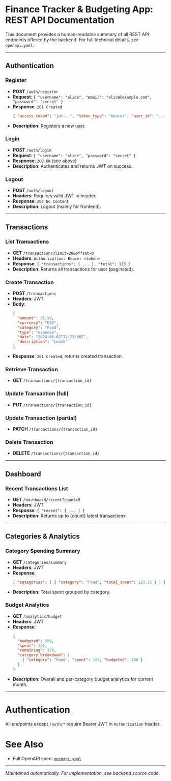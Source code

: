 # Finance Tracker & Budgeting App: REST API Documentation

This document provides a human-readable summary of all REST API endpoints offered by the backend. For full technical details, see `openapi.yaml`.

---

## Authentication

### Register
- **POST** `/auth/register`
- **Request**: `{ "username": "alice", "email": "alice@example.com", "password": "secret" }`
- **Response**: `201 Created`
  ```json
  { "access_token": "jwt...", "token_type": "bearer", "user_id": "..." }
  ```
- **Description**: Registers a new user.

### Login
- **POST** `/auth/login`
- **Request**: `{ "username": "alice", "password": "secret" }`
- **Response**: `200 OK` (see above)
- **Description**: Authenticates and returns JWT on success.

### Logout
- **POST** `/auth/logout`
- **Headers**: Requires valid JWT in header.
- **Response**: `204 No Content`
- **Description**: Logout (mainly for frontend).

---

## Transactions

### List Transactions
- **GET** `/transactions?limit=20&offset=0`
- **Headers**: `Authorization: Bearer <token>`
- **Response**: `{ "transactions": [ ... ], "total": 123 }`
- **Description**: Returns all transactions for user (paginated).

### Create Transaction
- **POST** `/transactions`
- **Headers**: JWT
- **Body**:
  ```json
  {
    "amount": 25.50,
    "currency": "USD",
    "category": "Food",
    "type": "expense",
    "date": "2024-06-02T12:23:00Z",
    "description": "Lunch"
  }
  ```
- **Response**: `201 Created`, returns created transaction.

### Retrieve Transaction
- **GET** `/transactions/{transaction_id}`

### Update Transaction (full)
- **PUT** `/transactions/{transaction_id}`

### Update Transaction (partial)
- **PATCH** `/transactions/{transaction_id}`

### Delete Transaction
- **DELETE** `/transactions/{transaction_id}`

---

## Dashboard

### Recent Transactions List
- **GET** `/dashboard/recent?count=5`
- **Headers**: JWT
- **Response**: `{ "recent": [ ... ] }`
- **Description**: Returns up to {count} latest transactions.

---

## Categories & Analytics

### Category Spending Summary
- **GET** `/categories/summary`
- **Headers**: JWT
- **Response**:
  ```json
  { "categories": [ { "category": "Food", "total_spent": 123.25 } ] }
  ```
- **Description**: Total spent grouped by category.

### Budget Analytics
- **GET** `/analytics/budget`
- **Headers**: JWT
- **Response**:
  ```json
  {
    "budgeted": 500,
    "spent": 322,
    "remaining": 178,
    "category_breakdown": [
      { "category": "Food", "spent": 123, "budgeted": 200 }
    ]
  }
  ```
- **Description**: Overall and per-category budget analytics for current month.

---

# Authentication

All endpoints except `/auth/*` require Bearer JWT in `Authorization` header.

# See Also

- Full OpenAPI spec: [`openapi.yaml`](./openapi.yaml)

---

_Maintained automatically. For implementation, see backend source code._
